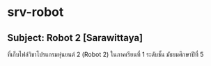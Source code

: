 # srv-robot
Subject: Robot 2 [Sarawittaya]
---
ที่เก็บไฟล์วิชาโปรแกรมหุ่นยนต์ 2 (Robot 2)
ในภาคเรียนที่ 1 ระดับชั้น มัธยมศึกษาปีที่ 5